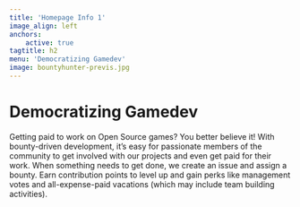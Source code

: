 ```yaml
---
title: 'Homepage Info 1'
image_align: left
anchors:
    active: true
tagtitle: h2
menu: 'Democratizing Gamedev'
image: bountyhunter-previs.jpg
---
```


# **Democratizing Gamedev**

Getting paid to work on Open Source games? You better believe it! With bounty-driven development, it’s easy for passionate members of the community to get involved with our projects and even get paid for their work. When something needs to get done, we create an issue and assign a bounty. Earn contribution points to level up and gain perks like management votes and all-expense-paid vacations (which may include team building activities).